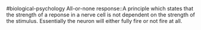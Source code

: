 #biological-psychology 
All-or-none response::A principle which states that the strength of a reponse in a nerve cell is not dependent on the strength of the stimulus. Essentially the neuron will either fully fire or not fire at all. 